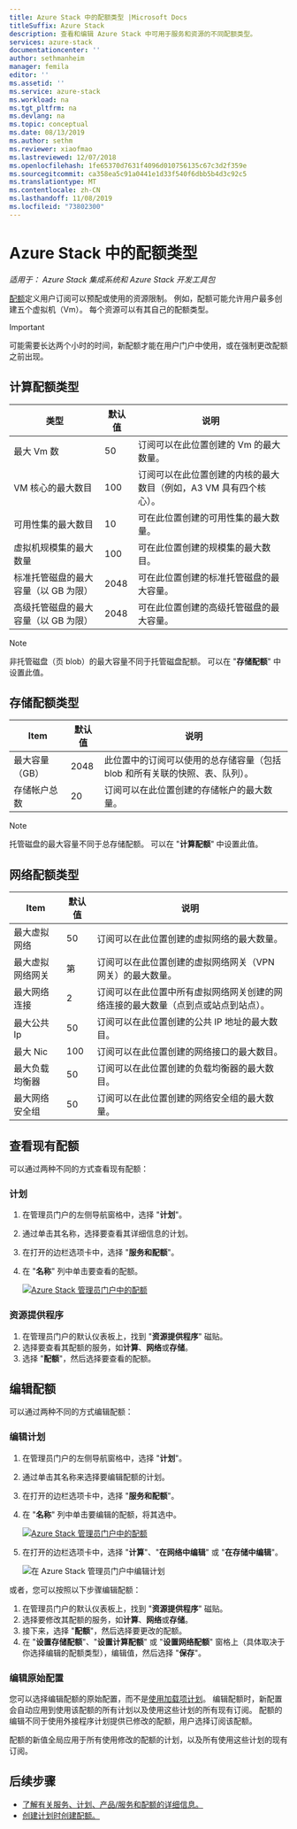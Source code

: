 ```yaml
---
title: Azure Stack 中的配额类型 |Microsoft Docs
titleSuffix: Azure Stack
description: 查看和编辑 Azure Stack 中可用于服务和资源的不同配额类型。
services: azure-stack
documentationcenter: ''
author: sethmanheim
manager: femila
editor: ''
ms.assetid: ''
ms.service: azure-stack
ms.workload: na
ms.tgt_pltfrm: na
ms.devlang: na
ms.topic: conceptual
ms.date: 08/13/2019
ms.author: sethm
ms.reviewer: xiaofmao
ms.lastreviewed: 12/07/2018
ms.openlocfilehash: 1fe65370d7631f4096d010756135c67c3d2f359e
ms.sourcegitcommit: ca358ea5c91a0441e1d33f540f6dbb5b4d3c92c5
ms.translationtype: MT
ms.contentlocale: zh-CN
ms.lasthandoff: 11/08/2019
ms.locfileid: "73802300"
---
```

# <a name="quota-types-in-azure-stack"></a>Azure Stack 中的配额类型

*适用于： Azure Stack 集成系统和 Azure Stack 开发工具包*

[配额](service-plan-offer-subscription-overview.md#plans)定义用户订阅可以预配或使用的资源限制。 例如，配额可能允许用户最多创建五个虚拟机（Vm）。 每个资源可以有其自己的配额类型。

> [!IMPORTANT]
> 可能需要长达两个小时的时间，新配额才能在用户门户中使用，或在强制更改配额之前出现。

## <a name="compute-quota-types"></a>计算配额类型

| 类型 | **默认值** | **说明** |
| --- | --- | --- |
| 最大 Vm 数 | 50 | 订阅可以在此位置创建的 Vm 的最大数量。 |
| VM 核心的最大数目 | 100 | 订阅可以在此位置创建的内核的最大数目（例如，A3 VM 具有四个核心）。 |
| 可用性集的最大数目 | 10 | 可在此位置创建的可用性集的最大数量。 |
| 虚拟机规模集的最大数量 | 100 | 可在此位置创建的规模集的最大数目。 |
| 标准托管磁盘的最大容量（以 GB 为限） | 2048 | 可在此位置创建的标准托管磁盘的最大容量。 |
| 高级托管磁盘的最大容量（以 GB 为限） | 2048 | 可在此位置创建的高级托管磁盘的最大容量。 |

> [!NOTE]
> 非托管磁盘（页 blob）的最大容量不同于托管磁盘配额。 可以在 "**存储配额**" 中设置此值。

## <a name="storage-quota-types"></a>存储配额类型

| **Item** | **默认值** | **说明** |
| --- | --- | --- |
| 最大容量（GB） |2048 |此位置中的订阅可以使用的总存储容量（包括 blob 和所有关联的快照、表、队列）。 |
| 存储帐户总数 |20 |订阅可以在此位置创建的存储帐户的最大数量。 |

> [!NOTE]
> 托管磁盘的最大容量不同于总存储配额。 可以在 "**计算配额**" 中设置此值。

## <a name="network-quota-types"></a>网络配额类型

| **Item** | **默认值** | **说明** |
| --- | --- | --- |
| 最大虚拟网络 |50 |订阅可以在此位置创建的虚拟网络的最大数量。 |
| 最大虚拟网络网关 |第 |订阅可以在此位置创建的虚拟网络网关（VPN 网关）的最大数量。 |
| 最大网络连接 |2 |订阅可以在此位置中所有虚拟网络网关创建的网络连接的最大数量（点到点或站点到站点）。 |
| 最大公共 Ip |50 |订阅可以在此位置创建的公共 IP 地址的最大数目。 |
| 最大 Nic |100 |订阅可以在此位置创建的网络接口的最大数目。 |
| 最大负载均衡器 |50 |订阅可以在此位置创建的负载均衡器的最大数目。 |
| 最大网络安全组 |50 |订阅可以在此位置创建的网络安全组的最大数量。 |

## <a name="view-an-existing-quota"></a>查看现有配额

可以通过两种不同的方式查看现有配额：

### <a name="plans"></a>计划

1. 在管理员门户的左侧导航窗格中，选择 "**计划**"。
2. 通过单击其名称，选择要查看其详细信息的计划。
3. 在打开的边栏选项卡中，选择 "**服务和配额**"。
4. 在 "**名称**" 列中单击要查看的配额。

    [![Azure Stack 管理员门户中的配额](media/azure-stack-quota-types/quotas1sm.png "在管理员门户中查看配额")](media/azure-stack-quota-types/quotas1.png#lightbox)

### <a name="resource-providers"></a>资源提供程序

1. 在管理员门户的默认仪表板上，找到 "**资源提供程序**" 磁贴。
2. 选择要查看其配额的服务，如**计算**、**网络**或**存储**。
3. 选择 "**配额**"，然后选择要查看的配额。

## <a name="edit-a-quota"></a>编辑配额

可以通过两种不同的方式编辑配额：

### <a name="edit-a-plan"></a>编辑计划

1. 在管理员门户的左侧导航窗格中，选择 "**计划**"。
2. 通过单击其名称来选择要编辑配额的计划。
3. 在打开的边栏选项卡中，选择 "**服务和配额**"。
4. 在 "**名称**" 列中单击要编辑的配额，将其选中。

    [![Azure Stack 管理员门户中的配额](media/azure-stack-quota-types/quotas1sm.png "在管理员门户中查看配额")](media/azure-stack-quota-types/quotas1.png#lightbox)

5. 在打开的边栏选项卡中，选择 "**计算**"、"**在网络中编辑**" 或 "**在存储中编辑**"。

    ![在 Azure Stack 管理员门户中编辑计划](media/azure-stack-quota-types/quotas3.png "在 Azure Stack 管理员门户中编辑计划")

或者，您可以按照以下步骤编辑配额：

1. 在管理员门户的默认仪表板上，找到 "**资源提供程序**" 磁贴。
2. 选择要修改其配额的服务，如**计算**、**网络**或**存储**。
3. 接下来，选择 "**配额**"，然后选择要更改的配额。
4. 在 "**设置存储配额**"、"**设置计算配额**" 或 "**设置网络配额**" 窗格上（具体取决于你选择编辑的配额类型），编辑值，然后选择 "**保存**"。

### <a name="edit-original-configuration"></a>编辑原始配置
  
您可以选择编辑配额的原始配置，而不是[使用加载项计划](create-add-on-plan.md)。 编辑配额时，新配置会自动应用到使用该配额的所有计划以及使用这些计划的所有现有订阅。 配额的编辑不同于使用外接程序计划提供已修改的配额，用户选择订阅该配额。

配额的新值全局应用于所有使用修改的配额的计划，以及所有使用这些计划的现有订阅。

## <a name="next-steps"></a>后续步骤

- [了解有关服务、计划、产品/服务和配额的详细信息。](service-plan-offer-subscription-overview.md)
- [创建计划时创建配额。](azure-stack-create-plan.md)
